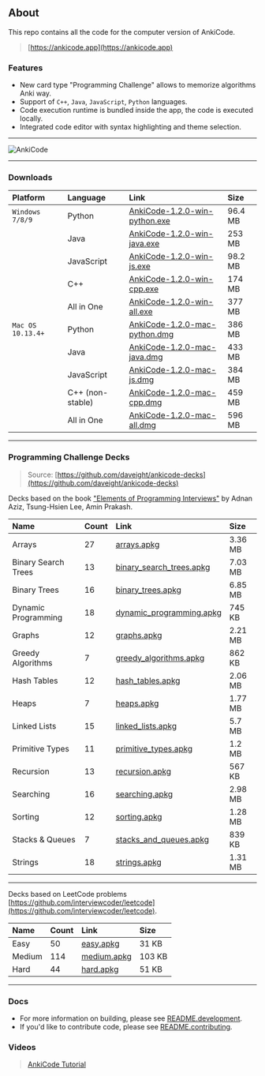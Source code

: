 ## About
This repo contains all the code for the computer version of AnkiCode.
> [https://ankicode.app](https://ankicode.app)

### Features
- New card type "Programming Challenge" allows to memorize algorithms Anki way.
- Support of `C++`, `Java`, `JavaScript`, `Python` languages.
- Code execution runtime is bundled inside the app, the code is executed locally.
- Integrated code editor with syntax highlighting and theme selection.

---

![AnkiCode](https://github.com/daveight/ankicode/raw/master/images/anki-editor.png "AnkiCode")

---

### Downloads

| Platform          | Language         | Link                                                     | Size    |
| :---------------- |:---------------- | :--------------------------------------------------------|:--------|
| `Windows 7/8/9`   | Python           | [AnkiCode-1.2.0-win-python.exe](https://1odg.short.gy/oKfY0y) | 96.4 MB |
|                   | Java             | [AnkiCode-1.2.0-win-java.exe](https://1odg.short.gy/R4BfMD)   | 253 MB  |
|                   | JavaScript       | [AnkiCode-1.2.0-win-js.exe](https://1odg.short.gy/CuAco5)     | 98.2 MB |
|                   | C++              | [AnkiCode-1.2.0-win-cpp.exe](https://1odg.short.gy/JsGwEn)    | 174 MB  |
|                   | All in One       | [AnkiCode-1.2.0-win-all.exe](https://1odg.short.gy/Wfldga)    | 377 MB  |
| `Mac OS 10.13.4+` | Python           | [AnkiCode-1.2.0-mac-python.dmg](https://1odg.short.gy/o3e16s) | 386 MB  |
|                   | Java             | [AnkiCode-1.2.0-mac-java.dmg](https://1odg.short.gy/yeNU71)   | 433 MB  |
|                   | JavaScript       | [AnkiCode-1.2.0-mac-js.dmg](https://1odg.short.gy/qlvFIJ)     | 384 MB  |
|                   | C++ (non-stable) | [AnkiCode-1.2.0-mac-cpp.dmg](https://1odg.short.gy/KDBjV0)    | 459 MB  |
|                   | All in One       | [AnkiCode-1.2.0-mac-all.dmg](https://1odg.short.gy/mwlTIU)    | 596 MB  |

---

### Programming Challenge Decks
> Source: [https://github.com/daveight/ankicode-decks](https://github.com/daveight/ankicode-decks)

Decks based on the book ["Elements of Programming Interviews"](http://elementsofprogramminginterviews.com/) by Adnan Aziz, Tsung-Hsien Lee, Amin Prakash.


| Name                | Count  | Link                                                       | Size    |
| :------------------ |:-------|:-----------------------------------------------------------|:--------|
| Arrays              | 27     | [arrays.apkg](https://1odg.short.gy/tDViiK)                | 3.36 MB |
| Binary Search Trees | 13     | [binary_search_trees.apkg](https://1odg.short.gy/U5yHNx)   | 7.03 MB |
| Binary Trees        | 16     | [binary_trees.apkg](https://1odg.short.gy/tGR2n2)          | 6.85 MB |
| Dynamic Programming | 18     | [dynamic_programming.apkg](https://1odg.short.gy/168ujb)   | 745 KB  |
| Graphs              | 12     | [graphs.apkg](https://1odg.short.gy/ShYHCo)                | 2.21 MB |
| Greedy Algorithms   | 7      | [greedy_algorithms.apkg](https://1odg.short.gy/PtB3hq)     | 862 KB  |
| Hash Tables         | 12     | [hash_tables.apkg](https://1odg.short.gy/uW1NNI)           | 2.06 MB |
| Heaps               | 7      | [heaps.apkg](https://1odg.short.gy/ZfRNJw)                 | 1.77 MB |
| Linked Lists        | 15     | [linked_lists.apkg](https://1odg.short.gy/0NzTR8)          | 5.7 MB  |
| Primitive Types     | 11     | [primitive_types.apkg](https://1odg.short.gy/XjqTcw)       | 1.2 MB  |
| Recursion           | 13     | [recursion.apkg](https://1odg.short.gy/IUP3ss)             | 567 KB  |
| Searching           | 16     | [searching.apkg](https://1odg.short.gy/J3zfA9)             | 2.98 MB |
| Sorting             | 12     | [sorting.apkg](https://1odg.short.gy/Vg6NeM)               | 1.28 MB |
| Stacks & Queues     | 7      | [stacks_and_queues.apkg](https://1odg.short.gy/IULB1X)     | 839 KB  |
| Strings             | 18     | [strings.apkg](https://1odg.short.gy/DxM1MV)               | 1.31 MB |

---

Decks based on LeetCode problems [https://github.com/interviewcoder/leetcode](https://github.com/interviewcoder/leetcode).

| Name                | Count  |Link                                                        | Size    |
| :------------------ |:-------|:-----------------------------------------------------------|:--------|
| Easy                | 50     | [easy.apkg](https://1odg.short.gy/Ot9m35)                  | 31 KB   |
| Medium              | 114    | [medium.apkg](https://1odg.short.gy/Y9gAlc)                | 103 KB  |
| Hard                | 44     | [hard.apkg](https://1odg.short.gy/2jH1yu)                  | 51 KB   |

---

### Docs
- For more information on building, please see [README.development](README.development).
- If you'd like to contribute code, please see [README.contributing](README.contributing).

### Videos
> [AnkiCode Tutorial](https://www.youtube.com/watch?v=dB23wJ1b6Ik)
